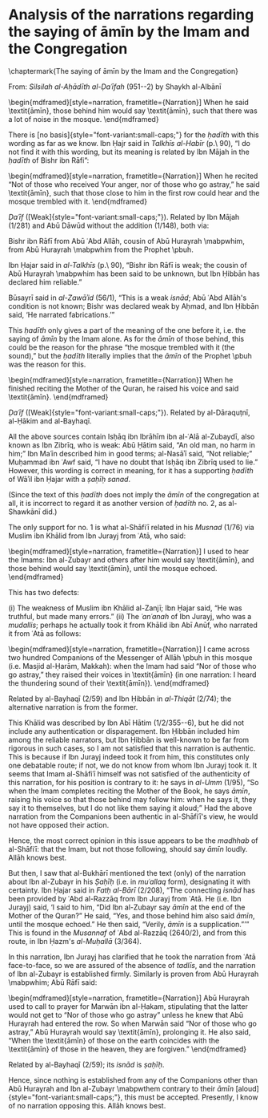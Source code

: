 


# Analysis of the narrations regarding the saying of āmīn by the Imam and the Congregation

\chaptermark{The saying of āmīn by the Imam and the Congregation}

From: _Silsilah al-Aḥādīth al-Ḍaʿīfah_ (951--2) by Shaykh al-Albānī

\begin{mdframed}[style=narration, frametitle={Narration}]
When he said \textit{āmīn}, those behind him would say \textit{āmīn}, such that there was a lot of noise in the mosque.
\end{mdframed}

There is [no basis]{style="font-variant:small-caps;"} for the _ḥadīth_ with this wording as far as we know. Ibn Ḥajr said in _Talkhīs al-Habīr_ (p.\ 90), “I do not find it with this wording, but its meaning is related by Ibn Mājah in the _ḥadīth_ of Bishr ibn Rāfi”:

<!-- TODO check if the last part of the previous paragraph can be shifted into the next section. -->

\begin{mdframed}[style=narration, frametitle={Narration}]
When he recited “Not of those who received Your anger, nor of those who go astray,” he said \textit{āmīn}, such that those close to him in the first row could hear and the mosque trembled with it.
\end{mdframed}

_Ḍaʿīf_ ([Weak]{style="font-variant:small-caps;"}). Related by Ibn Mājah (1/281) and Abū Dāwūd without the addition (1/148), both via:

Bishr ibn Rāfī from Abū ʿAbd Allāh, cousin of Abū Hurayrah \mabpwhim, from Abū Hurayrah \mabpwhim from the Prophet \pbuh.

Ibn Ḥajar said in _al-Talkhīs_ (p.\ 90), “Bishr ibn Rāfī is weak; the cousin of Abū Hurayrah \mabpwhim has been said to be unknown, but Ibn Ḥibbān has declared him reliable.”

<!-- TODO check whether we need al-Būsayrī -->

Būsayrī said in _al-Zawāʾid_ (56/1), “This is a weak _isnād_; Abū ʿAbd Allāh's condition is not known; Bishr was declared weak by Aḥmad, and Ibn Ḥibbān said, ‘He narrated fabrications.’”

This _ḥadīth_ only gives a part of the meaning of the one before it, i.e. the saying of _āmīn_ by the Imam alone. As for the _āmīn_ of those behind, this could be the reason for the phrase “the mosque trembled with it (the sound),” but the _ḥadīth_ literally implies that the _āmīn_ of the Prophet \pbuh was the reason for this.

\begin{mdframed}[style=narration, frametitle={Narration}]
When he finished reciting the Mother of the Quran, he raised his voice and said \textit{āmīn}.
\end{mdframed}

_Ḍaʿīf_ ([Weak]{style="font-variant:small-caps;"}). Related by al-Dāraquṭnī, al-Ḥākim and al-Bayhaqī.

<!-- TODO check the spelling of Wāʾil -->

All the above sources contain Isḥāq ibn Ibrāhīm ibn al-ʿAlā al-Zubaydī, also known as Ibn Zibrīq, who is weak: Abū Ḥātim said, “An old man, no harm in him;” Ibn Maʿīn described him in good terms; al-Nasāʾī said, “Not reliable;” Muḥammad ibn ʿAwf said, “I have no doubt that Isḥāq ibn Zibrīq used to lie.” However, this wording is correct in meaning, for it has a supporting _ḥadīth_ of Wāʾil ibn Ḥajar with a _ṣaḥīḥ sanad_.

<!-- TODO find a resolution for the hadith numbers that follow -->

(Since the text of this _ḥadīth_ does not imply the _āmīn_ of the congregation at all, it is incorrect to regard it as another version of _ḥadīth_ no. 2, as al-Shawkānī did.)

<!-- TODO reorganize the following to conclude sections at their end -->

<!-- TODO replace no.1 with something more recognizable or number the narrations -->

The only support for no. 1 is what al-Shāfiʿī related in his _Musnad_ (1/76) via Muslim ibn Khālid from Ibn Jurayj from ʿAtā, who said:

\begin{mdframed}[style=narration, frametitle={Narration}]
I used to hear the Imams: Ibn al-Zubayr and others after him would say \textit{āmīn}, and those behind would say \textit{āmīn}, until the mosque echoed.
\end{mdframed}

This has two defects:

<!-- TODO reorganize the following to conclude sections at their end -->

(i) The weakness of Muslim ibn Khālid al-Zanjī; Ibn Ḥajar said, “He was truthful, but made many errors.”
(ii) The _ʿanʿanah_ of Ibn Jurayj, who was a _mudallis_; perhaps he actually took it from Khālid ibn Abī Anūf, who narrated it from ʿAtā as follows:

\begin{mdframed}[style=narration, frametitle={Narration}]
I came across two hundred Companions of the Messenger of Allāh \pbuh in this mosque (i.e. Masjid al-Ḥarām, Makkah): when the Imam had said “Nor of those who go astray,” they raised their voices in \textit{āmīn} (in one narration: I heard the thundering sound of their \textit{āmīn}).
\end{mdframed}

Related by al-Bayhaqī (2/59) and Ibn Ḥibbān in _al-Thiqāt_ (2/74); the alternative narration is from the former.

This Khālid was described by Ibn Abī Hātim (1/2/355--6), but he did not include any authentication or disparagement. Ibn Ḥibbān included him among the reliable narrators, but Ibn Ḥibbān is well-known to be far from rigorous in such cases, so I am not satisfied that this narration is authentic. This is because if Ibn Jurayj indeed took it from him, this constitutes only one debatable route; if not, we do not know from whom Ibn Jurayj took it. It seems that Imam al-Shāfiʿī himself was not satisfied of the authenticity of this narration, for his position is contrary to it: he says in _al-Umm_ (1/95), “So when the Imam completes reciting the Mother of the Book, he says _āmīn_, raising his voice so that those behind may follow him: when he says it, they say it to themselves, but I do not like them saying it aloud;” Had the above narration from the Companions been authentic in al-Shāfiʿī's view, he would not have opposed their action.

Hence, the most correct opinion in this issue appears to be the _madhhab_ of al-Shāfiʿī: that the Imam, but not those following, should say _āmīn_ loudly. Allāh knows best.

But then, I saw that al-Bukhārī mentioned the text (only) of the narration about Ibn al-Zubayr in his _Ṣaḥīḥ_ (i.e. in _muʿallaq_ form), designating it with certainty. Ibn Ḥajar said in _Fatḥ al-Bārī_ (2/208), “The connecting _isnād_ has been provided by ʿAbd al-Razzāq from Ibn Jurayj from ʿAtā. He (i.e. Ibn Jurayj) said, ‘I said to him, “Did Ibn al-Zubayr say _āmīn_ at the end of the Mother of the Quran?” He said, “Yes, and those behind him also said _āmīn_, until the mosque echoed.” He then said, “Verily, _āmīn_ is a supplication.”’” This is found in the _Musannaf_ of ʿAbd al-Razzāq (2640/2), and from this route, in Ibn Ḥazm's _al-Muḥallā_ (3/364).

<!-- TODO Move Abū Rāfī to the next section -->

In this narration, Ibn Jurayj has clarified that he took the narration from ʿAtā face-to-face, so we are assured of the absence of _tadlīs_, and the narration of Ibn al-Zubayr is established firmly. Similarly is proven from Abū Hurayrah \mabpwhim; Abū Rāfī said:

\begin{mdframed}[style=narration, frametitle={Narration}]
Abū Hurayrah used to call to prayer for Marwān ibn al-Ḥakam, stipulating that the latter would not get to “Nor of those who go astray” unless he knew that Abū Hurayrah had entered the row. So when Marwān said “Nor of those who go astray,” Abū Hurayrah would say \textit{āmīn}, prolonging it. He also said, “When the \textit{āmīn} of those on the earth coincides with the \textit{āmīn} of those in the heaven, they are forgiven.”
\end{mdframed}

Related by al-Bayhaqī (2/59); its _isnād_ is _ṣaḥīḥ_.

Hence, since nothing is established from any of the Companions other than Abū Hurayrah and Ibn al-Zubayr \mabpwthem contrary to their _āmīn_ [aloud]{style="font-variant:small-caps;"}, this must be accepted. Presently, I know of no narration opposing this. Allāh knows best.


